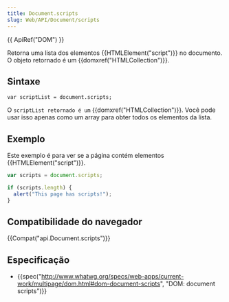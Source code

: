 ```yaml
---
title: Document.scripts
slug: Web/API/Document/scripts
---
```


{{ ApiRef("DOM") }}

Retorna uma lista dos elementos {{HTMLElement("script")}} no documento. O objeto retornado é um {{domxref("HTMLCollection")}}.

## Sintaxe

```
var scriptList = document.scripts;
```

O `scriptList retornado é um` {{domxref("HTMLCollection")}}. Você pode usar isso apenas como um array para obter todos os elementos da lista.

## Exemplo

Este exemplo é para ver se a página contém elementos {{HTMLElement("script")}}.

```js
var scripts = document.scripts;

if (scripts.length) {
  alert("This page has scripts!");
}
```

## Compatibilidade do navegador

{{Compat("api.Document.scripts")}}

## Especificação

- {{spec("http://www.whatwg.org/specs/web-apps/current-work/multipage/dom.html#dom-document-scripts", "DOM: document scripts")}}
